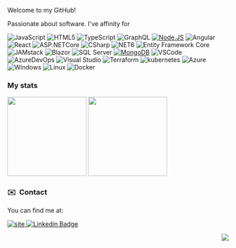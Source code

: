 Welcome to my GitHub!

Passionate about software. I've affinity for

![JavaScript](https://img.shields.io/badge/-JavaScript-F7DF1E?style=for-the-badge&logo=JavaScript&logoColor=black)
![HTML5](https://img.shields.io/badge/-HTML5-E34F26?style=for-the-badge&logo=html5&logoColor=white)
![TypeScript](https://img.shields.io/badge/typescript-326CE5?logo=typescript&logoColor=white&style=for-the-badge)
![GraphQL](https://img.shields.io/badge/graphql-7B42BC?logo=graphql&logoColor=white&style=for-the-badge)
[![Node.JS](https://img.shields.io/badge/Node.JS-339933?style=for-the-badge&logo=node.js&logoColor=white&labelColor=101010)]()
![Angular](https://img.shields.io/badge/-angular-FF0000?style=for-the-badge&logo=angular&logoColor=white)
![React](https://img.shields.io/badge/react-3776AB?logo=react&logoColor=white&style=for-the-badge)
![ASP.NETCore](https://img.shields.io/badge/ASP.NET_Core-7B42BC?logo=dotnet&logoColor=white&style=for-the-badge)
![CSharp](https://img.shields.io/badge/-CSharp-339933?style=for-the-badge&logo=csharp&logoColor=white)
![NET6](https://img.shields.io/badge/NET6-9146FF?logo=dotnet&logoColor=white&style=for-the-badge)
![Entity Framework Core](https://img.shields.io/badge/Entity_Framework_Core-7B42BC?logo=dotnet&logoColor=white&style=for-the-badge)
![JAMstack](https://img.shields.io/badge/-JAMstack-E4405F?style=for-the-badge&logo=JAMstack&logoColor=black)
![Blazor](https://img.shields.io/badge/Blazor-7B42BC?logo=blazor&logoColor=white&style=for-the-badge)
![SQL Server](https://img.shields.io/badge/SQL_Server-0078D4?logo=microsoft-sql-server&logoColor=white&style=for-the-badge)
[![MongoDB](https://img.shields.io/badge/MongoDB-47A248?style=for-the-badge&logo=mongodb&logoColor=white&labelColor=101010)]()
![VSCode](https://img.shields.io/badge/Visual_Studio_Code-326CE5?style=for-the-badge&logo=visual%20studio%20code&logoColor=white)
![AzureDevOps](https://img.shields.io/badge/azure_devops-0078D4?logo=azure-devops&logoColor=white&style=for-the-badge)
![Visual Studio](https://img.shields.io/badge/Visual_Studio-7B42BC?logo=visual%20studio&logoColor=white&style=for-the-badge)
![Terraform](https://img.shields.io/badge/Terraform-7B42BC?logo=terraform&logoColor=white&style=for-the-badge)
![kubernetes](https://img.shields.io/badge/kubernetes-326CE5?logo=kubernetes&logoColor=white&style=for-the-badge)
![Azure](https://img.shields.io/badge/azure-0078D4?logo=microsoft-azure&logoColor=white&style=for-the-badge)
![Windows](https://img.shields.io/badge/windows-0078D6?logo=windows&logoColor=white&style=for-the-badge)
![Linux](https://img.shields.io/badge/linux-3776AB?logo=linux&logoColor=white&style=for-the-badge)
![Docker](https://img.shields.io/badge/docker-326CE5?logo=docker&logoColor=white&style=for-the-badge)

 

### My stats

<p>
  <img height="180em" src="https://github-readme-stats.vercel.app/api?username=eduflornet&show_icons=true&hide_border=true&&count_private=true&include_all_commits=true" />
  <img height="180em" src="https://github-readme-stats.vercel.app/api/top-langs/?username=eduflornet&exclude_repo=KNN-Image-Classification&show_icons=true&hide_border=true&layout=compact&langs_count=4"/>
</p>

### ✉️  &nbsp;Contact 

You can find me at:

[![site](https://img.shields.io/badge/blog-339933?logo=github-pages&logoColor=white&style=for-the-badge) ](https://eduflornet.wordpress.com) 
[![Linkedin Badge](https://img.shields.io/badge/-LinkedIn-blue?style=for-the-badge&logo=Linkedin&logoColor=white&link=https://www.linkedin.com/in/eduflornet)](https://www.linkedin.com/in/eduflornet)


<div align="right">

![](https://visitor-badge.glitch.me/badge?page_id=eduflornet)
</div>


